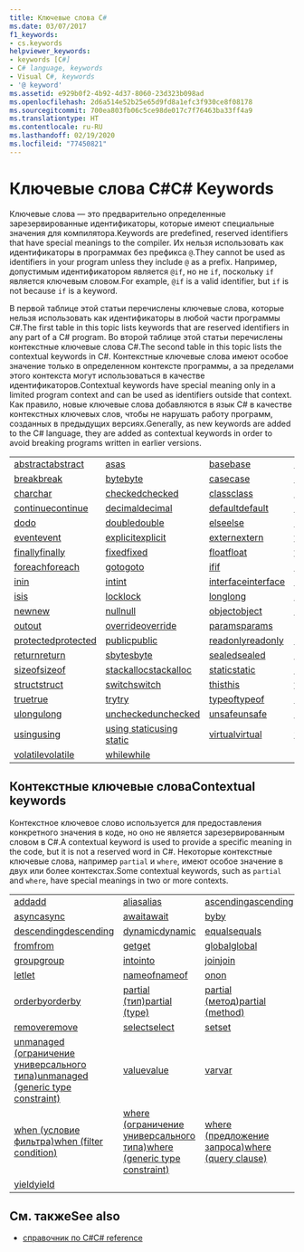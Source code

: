 ```yaml
---
title: Ключевые слова C#
ms.date: 03/07/2017
f1_keywords:
- cs.keywords
helpviewer_keywords:
- keywords [C#]
- C# language, keywords
- Visual C#, keywords
- '@ keyword'
ms.assetid: e929b0f2-4b92-4d37-8060-23d323b098ad
ms.openlocfilehash: 2d6a514e52b25e65d9fd8a1efc3f930ce8f08178
ms.sourcegitcommit: 700ea803fb06c5ce98de017c7f76463ba33ff4a9
ms.translationtype: HT
ms.contentlocale: ru-RU
ms.lasthandoff: 02/19/2020
ms.locfileid: "77450821"
---
```

# <a name="c-keywords"></a><span data-ttu-id="48e85-102">Ключевые слова C#</span><span class="sxs-lookup"><span data-stu-id="48e85-102">C# Keywords</span></span>

<span data-ttu-id="48e85-103">Ключевые слова — это предварительно определенные зарезервированные идентификаторы, которые имеют специальные значения для компилятора.</span><span class="sxs-lookup"><span data-stu-id="48e85-103">Keywords are predefined, reserved identifiers that have special meanings to the compiler.</span></span> <span data-ttu-id="48e85-104">Их нельзя использовать как идентификаторы в программах без префикса `@`.</span><span class="sxs-lookup"><span data-stu-id="48e85-104">They cannot be used as identifiers in your program unless they include `@` as a prefix.</span></span> <span data-ttu-id="48e85-105">Например, допустимым идентификатором является `@if`, но не `if`, поскольку `if` является ключевым словом.</span><span class="sxs-lookup"><span data-stu-id="48e85-105">For example, `@if` is a valid identifier, but `if` is not because `if` is a keyword.</span></span>  
  
 <span data-ttu-id="48e85-106">В первой таблице этой статьи перечислены ключевые слова, которые нельзя использовать как идентификаторы в любой части программы C#.</span><span class="sxs-lookup"><span data-stu-id="48e85-106">The first table in this topic lists keywords that are reserved identifiers in any part of a C# program.</span></span> <span data-ttu-id="48e85-107">Во второй таблице этой статьи перечислены контекстные ключевые слова C#.</span><span class="sxs-lookup"><span data-stu-id="48e85-107">The second table in this topic lists the contextual keywords in C#.</span></span> <span data-ttu-id="48e85-108">Контекстные ключевые слова имеют особое значение только в определенном контексте программы, а за пределами этого контекста могут использоваться в качестве идентификаторов.</span><span class="sxs-lookup"><span data-stu-id="48e85-108">Contextual keywords have special meaning only in a limited program context and can be used as identifiers outside that context.</span></span> <span data-ttu-id="48e85-109">Как правило, новые ключевые слова добавляются в язык C# в качестве контекстных ключевых слов, чтобы не нарушать работу программ, созданных в предыдущих версиях.</span><span class="sxs-lookup"><span data-stu-id="48e85-109">Generally, as new keywords are added to the C# language, they are added as contextual keywords in order to avoid breaking programs written in earlier versions.</span></span>  
  
|||||  
|---|---|---|---|  
|[<span data-ttu-id="48e85-110">abstract</span><span class="sxs-lookup"><span data-stu-id="48e85-110">abstract</span></span>](abstract.md)|[<span data-ttu-id="48e85-111">as</span><span class="sxs-lookup"><span data-stu-id="48e85-111">as</span></span>](../operators/type-testing-and-cast.md#as-operator)|[<span data-ttu-id="48e85-112">base</span><span class="sxs-lookup"><span data-stu-id="48e85-112">base</span></span>](base.md)|[<span data-ttu-id="48e85-113">bool</span><span class="sxs-lookup"><span data-stu-id="48e85-113">bool</span></span>](../builtin-types/bool.md)|  
|[<span data-ttu-id="48e85-114">break</span><span class="sxs-lookup"><span data-stu-id="48e85-114">break</span></span>](break.md)|[<span data-ttu-id="48e85-115">byte</span><span class="sxs-lookup"><span data-stu-id="48e85-115">byte</span></span>](../builtin-types/integral-numeric-types.md)|[<span data-ttu-id="48e85-116">case</span><span class="sxs-lookup"><span data-stu-id="48e85-116">case</span></span>](switch.md)|[<span data-ttu-id="48e85-117">catch</span><span class="sxs-lookup"><span data-stu-id="48e85-117">catch</span></span>](try-catch.md)|  
|[<span data-ttu-id="48e85-118">char</span><span class="sxs-lookup"><span data-stu-id="48e85-118">char</span></span>](../builtin-types/char.md)|[<span data-ttu-id="48e85-119">checked</span><span class="sxs-lookup"><span data-stu-id="48e85-119">checked</span></span>](checked.md)|[<span data-ttu-id="48e85-120">class</span><span class="sxs-lookup"><span data-stu-id="48e85-120">class</span></span>](class.md)|[<span data-ttu-id="48e85-121">const</span><span class="sxs-lookup"><span data-stu-id="48e85-121">const</span></span>](const.md)|  
|[<span data-ttu-id="48e85-122">continue</span><span class="sxs-lookup"><span data-stu-id="48e85-122">continue</span></span>](continue.md)|[<span data-ttu-id="48e85-123">decimal</span><span class="sxs-lookup"><span data-stu-id="48e85-123">decimal</span></span>](../builtin-types/floating-point-numeric-types.md)|[<span data-ttu-id="48e85-124">default</span><span class="sxs-lookup"><span data-stu-id="48e85-124">default</span></span>](default.md)|[<span data-ttu-id="48e85-125">delegate</span><span class="sxs-lookup"><span data-stu-id="48e85-125">delegate</span></span>](../builtin-types/reference-types.md)|  
|[<span data-ttu-id="48e85-126">do</span><span class="sxs-lookup"><span data-stu-id="48e85-126">do</span></span>](do.md)|[<span data-ttu-id="48e85-127">double</span><span class="sxs-lookup"><span data-stu-id="48e85-127">double</span></span>](../builtin-types/floating-point-numeric-types.md)|[<span data-ttu-id="48e85-128">else</span><span class="sxs-lookup"><span data-stu-id="48e85-128">else</span></span>](if-else.md)|[<span data-ttu-id="48e85-129">enum</span><span class="sxs-lookup"><span data-stu-id="48e85-129">enum</span></span>](../builtin-types/enum.md)|  
|[<span data-ttu-id="48e85-130">event</span><span class="sxs-lookup"><span data-stu-id="48e85-130">event</span></span>](event.md)|[<span data-ttu-id="48e85-131">explicit</span><span class="sxs-lookup"><span data-stu-id="48e85-131">explicit</span></span>](../operators/user-defined-conversion-operators.md)|[<span data-ttu-id="48e85-132">extern</span><span class="sxs-lookup"><span data-stu-id="48e85-132">extern</span></span>](extern.md)|[<span data-ttu-id="48e85-133">false</span><span class="sxs-lookup"><span data-stu-id="48e85-133">false</span></span>](../builtin-types/bool.md)|  
|[<span data-ttu-id="48e85-134">finally</span><span class="sxs-lookup"><span data-stu-id="48e85-134">finally</span></span>](try-finally.md)|[<span data-ttu-id="48e85-135">fixed</span><span class="sxs-lookup"><span data-stu-id="48e85-135">fixed</span></span>](fixed-statement.md)|[<span data-ttu-id="48e85-136">float</span><span class="sxs-lookup"><span data-stu-id="48e85-136">float</span></span>](../builtin-types/floating-point-numeric-types.md)|[<span data-ttu-id="48e85-137">for</span><span class="sxs-lookup"><span data-stu-id="48e85-137">for</span></span>](for.md)|  
|[<span data-ttu-id="48e85-138">foreach</span><span class="sxs-lookup"><span data-stu-id="48e85-138">foreach</span></span>](foreach-in.md)|[<span data-ttu-id="48e85-139">goto</span><span class="sxs-lookup"><span data-stu-id="48e85-139">goto</span></span>](goto.md)|[<span data-ttu-id="48e85-140">if</span><span class="sxs-lookup"><span data-stu-id="48e85-140">if</span></span>](if-else.md)|[<span data-ttu-id="48e85-141">implicit</span><span class="sxs-lookup"><span data-stu-id="48e85-141">implicit</span></span>](../operators/user-defined-conversion-operators.md)|  
|[<span data-ttu-id="48e85-142">in</span><span class="sxs-lookup"><span data-stu-id="48e85-142">in</span></span>](in.md)|[<span data-ttu-id="48e85-143">int</span><span class="sxs-lookup"><span data-stu-id="48e85-143">int</span></span>](../builtin-types/integral-numeric-types.md)|[<span data-ttu-id="48e85-144">interface</span><span class="sxs-lookup"><span data-stu-id="48e85-144">interface</span></span>](interface.md)|[<span data-ttu-id="48e85-145">internal</span><span class="sxs-lookup"><span data-stu-id="48e85-145">internal</span></span>](internal.md)|
|[<span data-ttu-id="48e85-146">is</span><span class="sxs-lookup"><span data-stu-id="48e85-146">is</span></span>](is.md)|[<span data-ttu-id="48e85-147">lock</span><span class="sxs-lookup"><span data-stu-id="48e85-147">lock</span></span>](lock-statement.md)|[<span data-ttu-id="48e85-148">long</span><span class="sxs-lookup"><span data-stu-id="48e85-148">long</span></span>](../builtin-types/integral-numeric-types.md)|[<span data-ttu-id="48e85-149">namespace</span><span class="sxs-lookup"><span data-stu-id="48e85-149">namespace</span></span>](namespace.md)|
|[<span data-ttu-id="48e85-150">new</span><span class="sxs-lookup"><span data-stu-id="48e85-150">new</span></span>](../operators/new-operator.md)|[<span data-ttu-id="48e85-151">null</span><span class="sxs-lookup"><span data-stu-id="48e85-151">null</span></span>](null.md)|[<span data-ttu-id="48e85-152">object</span><span class="sxs-lookup"><span data-stu-id="48e85-152">object</span></span>](../builtin-types/reference-types.md)|[<span data-ttu-id="48e85-153">operator</span><span class="sxs-lookup"><span data-stu-id="48e85-153">operator</span></span>](../operators/operator-overloading.md)|
|[<span data-ttu-id="48e85-154">out</span><span class="sxs-lookup"><span data-stu-id="48e85-154">out</span></span>](out.md)|[<span data-ttu-id="48e85-155">override</span><span class="sxs-lookup"><span data-stu-id="48e85-155">override</span></span>](override.md)|[<span data-ttu-id="48e85-156">params</span><span class="sxs-lookup"><span data-stu-id="48e85-156">params</span></span>](params.md)|[<span data-ttu-id="48e85-157">private</span><span class="sxs-lookup"><span data-stu-id="48e85-157">private</span></span>](private.md)|
|[<span data-ttu-id="48e85-158">protected</span><span class="sxs-lookup"><span data-stu-id="48e85-158">protected</span></span>](protected.md)|[<span data-ttu-id="48e85-159">public</span><span class="sxs-lookup"><span data-stu-id="48e85-159">public</span></span>](public.md)|[<span data-ttu-id="48e85-160">readonly</span><span class="sxs-lookup"><span data-stu-id="48e85-160">readonly</span></span>](readonly.md)|[<span data-ttu-id="48e85-161">ref</span><span class="sxs-lookup"><span data-stu-id="48e85-161">ref</span></span>](ref.md)|
|[<span data-ttu-id="48e85-162">return</span><span class="sxs-lookup"><span data-stu-id="48e85-162">return</span></span>](return.md)|[<span data-ttu-id="48e85-163">sbyte</span><span class="sxs-lookup"><span data-stu-id="48e85-163">sbyte</span></span>](../builtin-types/integral-numeric-types.md)|[<span data-ttu-id="48e85-164">sealed</span><span class="sxs-lookup"><span data-stu-id="48e85-164">sealed</span></span>](sealed.md)|[<span data-ttu-id="48e85-165">short</span><span class="sxs-lookup"><span data-stu-id="48e85-165">short</span></span>](../builtin-types/integral-numeric-types.md)||
[<span data-ttu-id="48e85-166">sizeof</span><span class="sxs-lookup"><span data-stu-id="48e85-166">sizeof</span></span>](../operators/sizeof.md)|[<span data-ttu-id="48e85-167">stackalloc</span><span class="sxs-lookup"><span data-stu-id="48e85-167">stackalloc</span></span>](../operators/stackalloc.md)|[<span data-ttu-id="48e85-168">static</span><span class="sxs-lookup"><span data-stu-id="48e85-168">static</span></span>](static.md)|[<span data-ttu-id="48e85-169">string</span><span class="sxs-lookup"><span data-stu-id="48e85-169">string</span></span>](../builtin-types/reference-types.md)|
|[<span data-ttu-id="48e85-170">struct</span><span class="sxs-lookup"><span data-stu-id="48e85-170">struct</span></span>](struct.md)|[<span data-ttu-id="48e85-171">switch</span><span class="sxs-lookup"><span data-stu-id="48e85-171">switch</span></span>](switch.md)|[<span data-ttu-id="48e85-172">this</span><span class="sxs-lookup"><span data-stu-id="48e85-172">this</span></span>](this.md)|[<span data-ttu-id="48e85-173">throw</span><span class="sxs-lookup"><span data-stu-id="48e85-173">throw</span></span>](throw.md)|
|[<span data-ttu-id="48e85-174">true</span><span class="sxs-lookup"><span data-stu-id="48e85-174">true</span></span>](../builtin-types/bool.md)|[<span data-ttu-id="48e85-175">try</span><span class="sxs-lookup"><span data-stu-id="48e85-175">try</span></span>](try-catch.md)|[<span data-ttu-id="48e85-176">typeof</span><span class="sxs-lookup"><span data-stu-id="48e85-176">typeof</span></span>](../operators/type-testing-and-cast.md#typeof-operator)|[<span data-ttu-id="48e85-177">uint</span><span class="sxs-lookup"><span data-stu-id="48e85-177">uint</span></span>](../builtin-types/integral-numeric-types.md)|
|[<span data-ttu-id="48e85-178">ulong</span><span class="sxs-lookup"><span data-stu-id="48e85-178">ulong</span></span>](../builtin-types/integral-numeric-types.md)|[<span data-ttu-id="48e85-179">unchecked</span><span class="sxs-lookup"><span data-stu-id="48e85-179">unchecked</span></span>](unchecked.md)|[<span data-ttu-id="48e85-180">unsafe</span><span class="sxs-lookup"><span data-stu-id="48e85-180">unsafe</span></span>](unsafe.md)|[<span data-ttu-id="48e85-181">ushort</span><span class="sxs-lookup"><span data-stu-id="48e85-181">ushort</span></span>](../builtin-types/integral-numeric-types.md)|
|[<span data-ttu-id="48e85-182">using</span><span class="sxs-lookup"><span data-stu-id="48e85-182">using</span></span>](using.md)|[<span data-ttu-id="48e85-183">using static</span><span class="sxs-lookup"><span data-stu-id="48e85-183">using static</span></span>](using-static.md)|[<span data-ttu-id="48e85-184">virtual</span><span class="sxs-lookup"><span data-stu-id="48e85-184">virtual</span></span>](virtual.md)|[<span data-ttu-id="48e85-185">void</span><span class="sxs-lookup"><span data-stu-id="48e85-185">void</span></span>](../builtin-types/void.md)|
|[<span data-ttu-id="48e85-186">volatile</span><span class="sxs-lookup"><span data-stu-id="48e85-186">volatile</span></span>](volatile.md)|[<span data-ttu-id="48e85-187">while</span><span class="sxs-lookup"><span data-stu-id="48e85-187">while</span></span>](while.md)|

## <a name="contextual-keywords"></a><span data-ttu-id="48e85-188">Контекстные ключевые слова</span><span class="sxs-lookup"><span data-stu-id="48e85-188">Contextual keywords</span></span>

 <span data-ttu-id="48e85-189">Контекстное ключевое слово используется для предоставления конкретного значения в коде, но оно не является зарезервированным словом в C#.</span><span class="sxs-lookup"><span data-stu-id="48e85-189">A contextual keyword is used to provide a specific meaning in the code, but it is not a reserved word in C#.</span></span> <span data-ttu-id="48e85-190">Некоторые контекстные ключевые слова, например `partial` и `where`, имеют особое значение в двух или более контекстах.</span><span class="sxs-lookup"><span data-stu-id="48e85-190">Some contextual keywords, such as `partial` and `where`, have special meanings in two or more contexts.</span></span>  
  
||||  
|---|---|---|  
|[<span data-ttu-id="48e85-191">add</span><span class="sxs-lookup"><span data-stu-id="48e85-191">add</span></span>](add.md)|[<span data-ttu-id="48e85-192">alias</span><span class="sxs-lookup"><span data-stu-id="48e85-192">alias</span></span>](extern-alias.md)|[<span data-ttu-id="48e85-193">ascending</span><span class="sxs-lookup"><span data-stu-id="48e85-193">ascending</span></span>](ascending.md)|
|[<span data-ttu-id="48e85-194">async</span><span class="sxs-lookup"><span data-stu-id="48e85-194">async</span></span>](async.md)|[<span data-ttu-id="48e85-195">await</span><span class="sxs-lookup"><span data-stu-id="48e85-195">await</span></span>](../operators/await.md)|[<span data-ttu-id="48e85-196">by</span><span class="sxs-lookup"><span data-stu-id="48e85-196">by</span></span>](by.md)|
|[<span data-ttu-id="48e85-197">descending</span><span class="sxs-lookup"><span data-stu-id="48e85-197">descending</span></span>](descending.md)|[<span data-ttu-id="48e85-198">dynamic</span><span class="sxs-lookup"><span data-stu-id="48e85-198">dynamic</span></span>](../builtin-types/reference-types.md)|[<span data-ttu-id="48e85-199">equals</span><span class="sxs-lookup"><span data-stu-id="48e85-199">equals</span></span>](equals.md)|
|[<span data-ttu-id="48e85-200">from</span><span class="sxs-lookup"><span data-stu-id="48e85-200">from</span></span>](from-clause.md)|[<span data-ttu-id="48e85-201">get</span><span class="sxs-lookup"><span data-stu-id="48e85-201">get</span></span>](get.md)|[<span data-ttu-id="48e85-202">global</span><span class="sxs-lookup"><span data-stu-id="48e85-202">global</span></span>](../operators/namespace-alias-qualifier.md)|
|[<span data-ttu-id="48e85-203">group</span><span class="sxs-lookup"><span data-stu-id="48e85-203">group</span></span>](group-clause.md)|[<span data-ttu-id="48e85-204">into</span><span class="sxs-lookup"><span data-stu-id="48e85-204">into</span></span>](into.md)|[<span data-ttu-id="48e85-205">join</span><span class="sxs-lookup"><span data-stu-id="48e85-205">join</span></span>](join-clause.md)|
|[<span data-ttu-id="48e85-206">let</span><span class="sxs-lookup"><span data-stu-id="48e85-206">let</span></span>](let-clause.md)|[<span data-ttu-id="48e85-207">nameof</span><span class="sxs-lookup"><span data-stu-id="48e85-207">nameof</span></span>](../operators/nameof.md)|[<span data-ttu-id="48e85-208">on</span><span class="sxs-lookup"><span data-stu-id="48e85-208">on</span></span>](on.md)|
|[<span data-ttu-id="48e85-209">orderby</span><span class="sxs-lookup"><span data-stu-id="48e85-209">orderby</span></span>](orderby-clause.md)|[<span data-ttu-id="48e85-210">partial (тип)</span><span class="sxs-lookup"><span data-stu-id="48e85-210">partial (type)</span></span>](partial-type.md)|[<span data-ttu-id="48e85-211">partial (метод)</span><span class="sxs-lookup"><span data-stu-id="48e85-211">partial (method)</span></span>](partial-method.md)|
|[<span data-ttu-id="48e85-212">remove</span><span class="sxs-lookup"><span data-stu-id="48e85-212">remove</span></span>](remove.md)|[<span data-ttu-id="48e85-213">select</span><span class="sxs-lookup"><span data-stu-id="48e85-213">select</span></span>](select-clause.md)|[<span data-ttu-id="48e85-214">set</span><span class="sxs-lookup"><span data-stu-id="48e85-214">set</span></span>](set.md)|
|[<span data-ttu-id="48e85-215">unmanaged (ограничение универсального типа)</span><span class="sxs-lookup"><span data-stu-id="48e85-215">unmanaged (generic type constraint)</span></span>](where-generic-type-constraint.md)|[<span data-ttu-id="48e85-216">value</span><span class="sxs-lookup"><span data-stu-id="48e85-216">value</span></span>](value.md)|[<span data-ttu-id="48e85-217">var</span><span class="sxs-lookup"><span data-stu-id="48e85-217">var</span></span>](var.md)|
|[<span data-ttu-id="48e85-218">when (условие фильтра)</span><span class="sxs-lookup"><span data-stu-id="48e85-218">when (filter condition)</span></span>](when.md)|[<span data-ttu-id="48e85-219">where (ограничение универсального типа)</span><span class="sxs-lookup"><span data-stu-id="48e85-219">where (generic type constraint)</span></span>](where-generic-type-constraint.md)|[<span data-ttu-id="48e85-220">where (предложение запроса)</span><span class="sxs-lookup"><span data-stu-id="48e85-220">where (query clause)</span></span>](where-clause.md)|
|[<span data-ttu-id="48e85-221">yield</span><span class="sxs-lookup"><span data-stu-id="48e85-221">yield</span></span>](yield.md)| | |
  
## <a name="see-also"></a><span data-ttu-id="48e85-222">См. также</span><span class="sxs-lookup"><span data-stu-id="48e85-222">See also</span></span>

- [<span data-ttu-id="48e85-223">справочник по C#</span><span class="sxs-lookup"><span data-stu-id="48e85-223">C# reference</span></span>](../index.md)
